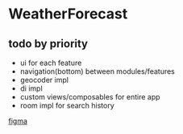 # WeatherForecast

## todo by priority
- ui for each feature
- navigation(bottom) between modules/features
- geocoder impl
- di impl 
- custom views/composables for entire app
- room impl for search history

[figma](https://www.figma.com/file/ZB36eZXjaLnKkqIbxpJSw5/WeatherForecast?node-id=5%3A9&t=1Ah6rfWYZiUzE1kJ-0)

